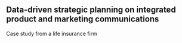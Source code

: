 ## Data-driven strategic planning on integrated product and marketing communications
Case study from a life insurance firm
